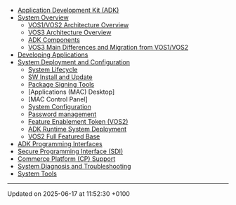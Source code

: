 - [Application Development Kit (ADK)](README.md)
- [System Overview](system_overview.md)
  - [VOS1/VOS2 Architecture Overview](pg_all_architecture.md)
  - [VOS3 Architecture Overview](pg_vos3_architecture.md)
  - [ADK Components](pg_all_components.md)
  - [VOS3 Main Differences and Migration from VOS1/VOS2](pg_vos3_differences.md)
- [Developing Applications](developing_applications.md)
- [System Deployment and Configuration](system_deployment_and_configuration.md)
  - [System Lifecycle](pg_system_lifecycle.md)
  - [SW Install and Update](pg_sw_install_and_update.md)
  - [Package Signing Tools](pg_package_signing.md)
  - [Applications (MAC) Desktop]
  - [MAC Control Panel]
  - [System Configuration](pg_system_configuration.md)
  - [Password management](pg_password_management.md)
  - [Feature Enablement Token (VOS2)](pg_feature_enablement_token.md)
  - [ADK Runtime System Deployment](pg_all_deployment.md)
  - [VOS2 Full Featured Base](pg_engage_ffbase.md)
- [ADK Programming Interfaces](adk_programming_interfaces.md)
- [Secure Programming Interface (SDI)](secure_programming_interface.md)
- [Commerce Platform (CP) Support](cp_support.md)
- [System Diagnosis and Troubleshooting](pg_system_diagnosis_and_troubleshooting.md)
- [System Tools](pg_system_tools.md)

---

Updated on 2025-06-17 at 11:52:30 +0100
